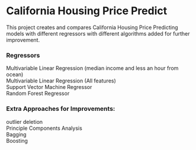 # California Housing Price Predict  
  
This project creates and compares California Housing Price Predicting models with different regressors with different algorithms added for further improvement.  

### Regressors  
Multivariable Linear Regression (median income and less an hour from ocean)  
Multivariable Linear Regression (All features)  
Support Vector Machine Regressor  
Random Forest Regressor  

### Extra Approaches for Improvements:  
outlier deletion  
Principle Components Analysis  
Bagging  
Boosting  
  
